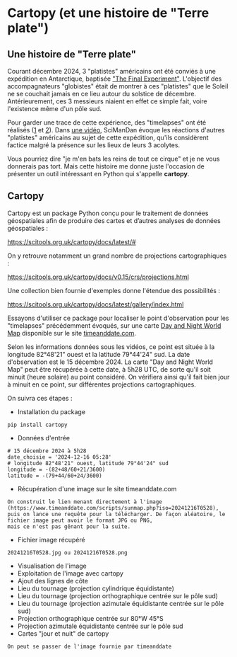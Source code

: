 # Cartopy (et une histoire de "Terre plate")

## Une histoire de "Terre plate"

Courant décembre 2024, 3 "platistes" américains ont été conviés à une expédition en Antarctique, baptisée ["The Final Experiment"](https://www.the-final-experiment.com/). L'objectif des accompagnateurs "globistes" était de montrer à ces "platistes" que le Soleil ne se couchait jamais en ce lieu autour du solstice de décembre. Antérieurement, ces 3 messieurs niaient en effet ce simple fait, voire l'existence même d'un pôle sud.

Pour garder une trace de cette expérience, des "timelapses" ont été réalisés ([1](https://www.youtube.com/watch?v=n9_cU3EDWG4) et [2](https://www.youtube.com/watch?v=xR3wPw2MoG0)). Dans [une vidéo](https://www.youtube.com/watch?v=dEc86p1vgLM), SciManDan évoque les réactions d'autres "platistes" américains au sujet de cette expédition, qu'ils considèrent factice malgré la présence sur les lieux de leurs 3 acolytes.

Vous pourriez dire "je m'en bats les reins de tout ce cirque" et je ne vous donnerais pas tort. Mais cette histoire me donne juste l'occasion de présenter un outil intéressant en Python qui s'appelle **cartopy**.

## Cartopy

Cartopy est un package Python conçu pour le traitement de données géospatiales afin de produire des cartes et d’autres analyses de données géospatiales :

https://scitools.org.uk/cartopy/docs/latest/#

On y retrouve notamment un grand nombre de projections cartographiques :

https://scitools.org.uk/cartopy/docs/v0.15/crs/projections.html

Une collection bien fournie d'exemples donne l'étendue des possibilités :

https://scitools.org.uk/cartopy/docs/latest/gallery/index.html

Essayons d'utiliser ce package pour localiser le point d'observation pour les "timelapses" précédemment évoqués, sur une carte [Day and Night World Map](https://www.timeanddate.com/worldclock/sunearth.html) disponible sur le site [timeanddate.com](https://www.timeanddate.com/).

Selon les informations données sous les vidéos, ce point est située à la longitude 82°48'21" ouest et la latitude 79°44'24" sud. La date d'observation est le 15 décembre 2024. La carte "Day and Night World Map" peut être récupérée à cette date, à 5h28 UTC, de sorte qu'il soit minuit (heure solaire) au point considéré. On vérifiera ainsi qu'il fait bien jour à minuit en ce point, sur différentes projections cartographiques.

On suivra ces étapes :
- Installation du package
```
pip install cartopy
```
- Données d'entrée
```
# 15 décembre 2024 à 5h28
date_choisie = '2024-12-16 05:28'
# longitude 82°48'21" ouest, latitude 79°44'24" sud
longitude = -(82+48/60+21/3600)
latitude = -(79+44/60+24/3600)
```
- Récupération d'une image sur le site timeanddate.com
```
On construit le lien menant directement à l'image (https://www.timeanddate.com/scripts/sunmap.php?iso=20241216T0528),
puis on lance une requête pour la télécharger. De façon aléatoire, le fichier image peut avoir le format JPG ou PNG,
mais ce n'est pas gênant pour la suite.
```
- Fichier image récupéré
```
20241216T0528.jpg ou 20241216T0528.png
```
- Visualisation de l'image
- Exploitation de l'image avec cartopy
- Ajout des lignes de côte
- Lieu du tournage (projection cylindrique équidistante)
- Lieu du tournage (projection orthographique centrée sur le pôle sud)
- Lieu du tournage (projection azimutale équidistante centrée sur le pôle sud)
- Projection orthographique centrée sur 80°W 45°S
- Projection azimutale équidistante centrée sur le pôle sud
- Cartes "jour et nuit" de cartopy
```
On peut se passer de l'image fournie par timeanddate
```



